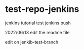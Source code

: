 # test-repo-jenkins
jenkins tutorial 
test jenkins push

2022/06/13 edit the readme file 

edit on jenkib-test-branch
